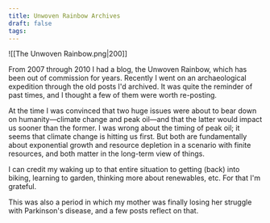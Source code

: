 ```yaml
---
title: Unwoven Rainbow Archives
draft: false
tags:
---
```

![[The Unwoven Rainbow.png|200]]

From 2007 through 2010 I had a blog, the Unwoven Rainbow, which has been out of commission for years. Recently I went on an archaeological expedition through the old posts I'd archived. It was quite the reminder of past times, and I thought a few of them were worth re-posting.

At the time I was convinced that two huge issues were about to bear down on humanity—climate change and peak oil—and that the latter would impact us sooner than the former. I was wrong about the timing of peak oil; it seems that climate change is hitting us first. But both are fundamentally about exponential growth and resource depletion in a scenario with finite resources, and both matter in the long-term view of things.

I can credit my waking up to that entire situation to getting (back) into biking, learning to garden, thinking more about renewables, etc. For that I'm grateful.

This was also a period in which my mother was finally losing her struggle with Parkinson's disease, and a few posts reflect on that.

